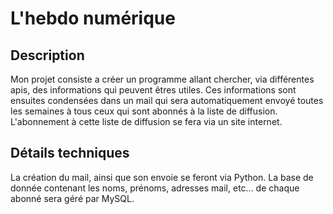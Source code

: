 # L'hebdo numérique #
## Description ##
Mon projet consiste a créer un programme allant chercher, via différentes apis, des informations qui peuvent êtres utiles. Ces informations sont ensuites condensées dans un mail qui sera automatiquement envoyé toutes les semaines à tous ceux qui sont abonnés à la liste de diffusion. L'abonnement à cette liste de diffusion se fera via un site internet.

## Détails techniques ##
La création du mail, ainsi que son envoie se feront via Python. 
La base de donnée contenant les noms, prénoms, adresses mail, etc... de chaque abonné sera géré par MySQL.
